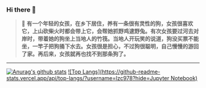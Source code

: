 ### Hi there 👋

> 💬  **有一个年轻的女孩，在乡下居住，养有一条很有灵性的狗，女孩很喜欢它，上山砍柴火时都会带上它，会帮她抓野鸡逮野兔。有次女孩要过河去对岸时，带着她的狗坐上当地人的竹筏。当地人开玩笑的说道，狗没买票不能坐，一竿子把狗捅下水去。女孩很是担心，不过狗很聪明，自己慢慢的游回了家。再后来，女孩就再也找不到那条狗了。**
---
[![Anurag's github stats](https://github-readme-stats.vercel.app/api?username=lzc978&show_icons=true)](https://github.com/anuraghazra/github-readme-stats)
[![Top Langs](https://github-readme-stats.vercel.app/api/top-langs/?username=lzc978?hide=Jupyter Notebook)](https://github.com/anuraghazra/github-readme-stats)




<!--
**lzc978/lzc978** is a ✨ _special_ ✨ repository because its `README.md` (this file) appears on your GitHub profile.

Here are some ideas to get you started:

- 🔭 I’m currently working on ...
- 🌱 I’m currently learning ...
- 👯 I’m looking to collaborate on ...
- 🤔 I’m looking for help with ...
- 💬 Ask me about ...
- 📫 How to reach me: ...
- 😄 Pronouns: ...
- ⚡ Fun fact: ...
-->
